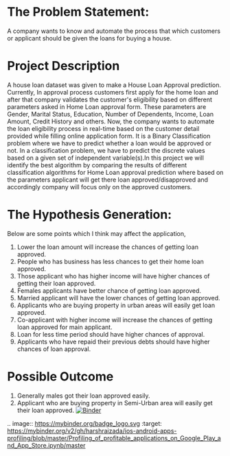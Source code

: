 # The Problem Statement:
A company wants to know and automate the process that which customers or applicant should be given the loans for buying a house.
# Project Description
A house loan dataset was given to make a House Loan Approval prediction. Currently, In approval process customers first apply for the home loan and after that company validates the customer's eligibility based on different parameters asked in Home Loan approval form. These parameters are Gender, Marital Status, Education, Number of Dependents, Income, Loan Amount, Credit History and others. Now, the company wants to automate the loan eligibility process in real-time based on the customer detail provided while filling online application form. It is a Binary Classification problem where we have to predict whether a loan would be approved or not. In a classification problem, we have to predict the discrete values based on a given set of independent variable(s).In this project we will identify the best algorithm by comparing the results of different classification algorithms for Home Loan approval prediction where based on the parameters applicant will get there loan approved/disapproved and accordingly company will focus only on the approved customers.
# The Hypothesis Generation:
Below are some points which I think may affect the application,
1.	Lower the loan amount will increase the chances of getting loan approved.
2.	People who has business has less chances to get their home loan approved.
3.	Those applicant who has higher income will have higher chances of getting their loan approved.
4.	Females applicants have better chance of getting loan approved.
5.	Married applicant will have the lower chances of getting loan approved.
6.	Applicants who are buying property in urban areas will easily get loan approved.
7.	Co-applicant with higher income will increase the chances of getting loan approved for main applicant.
8.	Loan for less time period should have higher chances of approval.
9.	Applicants who have repaid their previous debts should have higher chances of loan approval.
# Possible Outcome
1.	Generally males got their loan approved easily.
2.	Applicant who are buying property in Semi-Urban area will easily get their loan approved.
[![Binder](https://mybinder.org/badge_logo.svg)](https://mybinder.org/v2/gh/harshraizada/Instant-House-Loan-Approval-with-Machine-Learning/master)

.. image:: https://mybinder.org/badge_logo.svg
 :target: https://mybinder.org/v2/gh/harshraizada/ios-android-apps-profiling/blob/master/Profiling_of_profitable_applications_on_Google_Play_and_App_Store.ipynb/master
